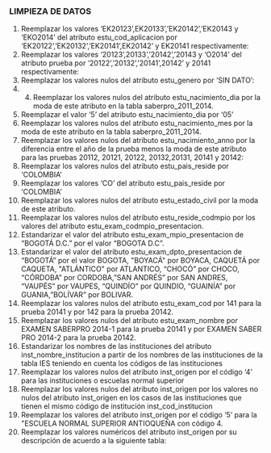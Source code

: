 ### LIMPIEZA DE DATOS

1. Reemplazar los valores ‘EK20123’,EK20133’,’EK20142’,’EK20143 y ‘EKO2014’ del atributo estu_cod_aplicacion por ‘EK20122’,’EK20132’,’EK20141’,EK20142’ y EK20141 respectivamente:
2. Reemplazar los valores ‘20123’,20133’,’20142’,’20143 y ‘O2014’ del atributo prueba por ‘20122’,’20132’,’20141’,20142’ y 20141 respectivamente:
3. Reemplazar los valores nulos del atributo estu_genero por ‘SIN DATO’: 
4. 4. Reemplazar los valores nulos del atributo estu_nacimiento_dia por la moda de este atributo en la tabla saberpro_2011_2014.
5. Reemplazar el valor ‘5’ del atributo estu_nacimiento_dia por ‘05’
6. Reemplazar los valores nulos del atributo estu_nacimiento_mes por la moda de este atributo en la tabla saberpro_2011_2014.
7. Reemplazar los valores nulos del atributo estu_nacimiento_anno por la diferencia entre el año de la prueba menos la moda de este atributo para las pruebas 20112, 20121, 20122, 20132,20131, 20141 y 20142:
8. Reemplazar los valores nulos del atributo estu_pais_reside por ‘COLOMBIA’
9. Reemplazar los valores ‘CO’ del atributo estu_pais_reside por ‘COLOMBIA’
10. Reemplazar los valores nulos del atributo estu_estado_civil por la moda de este atributo.
11. Reemplazar los valores nulos del atributo estu_reside_codmpio por los valores del atributo estu_exam_codmpio_presentacion.
12. Estandarizar el valor del atributo estu_exam_mpio_presentacion de “BOGOTÁ D.C.” por el valor “BOGOTA D.C”.
13. Estandarizar el valor del atributo estu_exam_dpto_presentacion de “BOGOTÁ” por el valor BOGOTA, "BOYACÁ" por BOYACA, CAQUETÁ por CAQUETA, "ATLÁNTICO" por ATLANTICO, “CHOCÓ” por CHOCO, “CÓRDOBA” por CORDOBA,”SAN ANDRÉS” por SAN ANDRES, “VAUPÉS” por VAUPES, “QUINDÍO” por QUINDIO, “GUAINÍA” por GUANIA,”BOLÍVAR” por BOLIVAR.
14. Reemplazar los valores nulos del atributo estu_exam_cod por 141 para la prueba 20141 y por 142 para la prueba 20142.
15. Reemplazar los valores nulos del atributo estu_exam_nombre por EXAMEN SABERPRO 2014-1 para la prueba 20141 y por EXAMEN SABER PRO 2014-2 para la 
prueba 20142.
16. Estandarizar los nombres de las instituciones del atributo inst_nombre_institucion a partir de los nombres de las instituciones de la tabla IES teniendo en cuenta los códigos de las instituciones
17. Reemplazar los valores nulos del atributo inst_origen por el código ‘4’ para las instituciones o escuelas normal superior
18. Reemplazar los valores nulos del atributo inst_origen por los valores no nulos del atributo inst_origen en los casos de las instituciones que tienen el mismo código de 
institución inst_cod_institucion
19. Reemplazar los valores del atributo inst_origen por el código ‘5’ para la "ESCUELA NORMAL SUPERIOR ANTIOQUEÑA con código 4.
20. Reemplazar los valores numéricos del atributo inst_origen por su descripción de acuerdo a la siguiente tabla:
